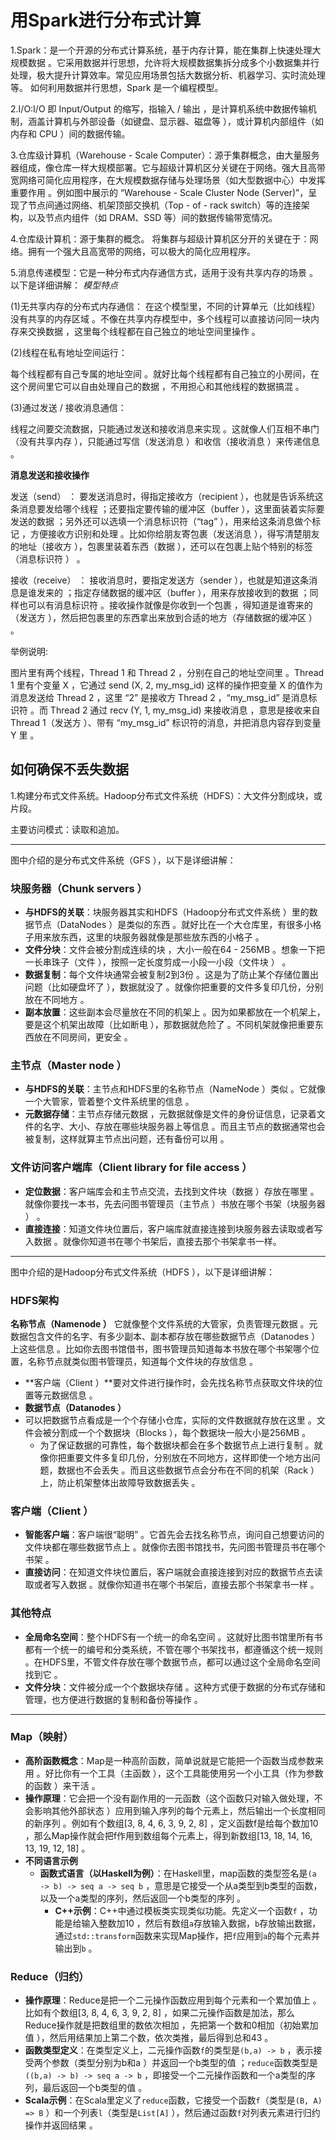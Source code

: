 # 用Spark进行分布式计算

1.Spark：是一个开源的分布式计算系统，基于内存计算，能在集群上快速处理大规模数据 。它采用数据并行思想，允许将大规模数据集拆分成多个小数据集并行处理，极大提升计算效率。常见应用场景包括大数据分析、机器学习、实时流处理等。
如何利用数据并行思想，Spark 是一个编程模型。

2.I/O:I/O 即 Input/Output 的缩写，指输入 / 输出 ，是计算机系统中数据传输机制，涵盖计算机与外部设备（如键盘、显示器、磁盘等 ），或计算机内部组件（如内存和 CPU ）间的数据传输。

3.仓库级计算机（Warehouse - Scale Computer）：源于集群概念，由大量服务器组成，像仓库一样大规模部署。它与超级计算机区分关键在于网络。强大且高带宽网络可简化应用程序，在大规模数据存储与处理场景（如大型数据中心）中发挥重要作用 。例如图中展示的 “Warehouse - Scale Cluster Node (Server)”，呈现了节点间通过网络、机架顶部交换机（Top - of - rack switch）等的连接架构，以及节点内组件（如 DRAM、SSD 等）间的数据传输带宽情况。

4.仓库级计算机：源于集群的概念。
将集群与超级计算机区分开的关键在于：网络。拥有一个强大且高宽带的网络，可以极大的简化应用程序。

5.消息传递模型：它是一种分布式内存通信方式，适用于没有共享内存的场景 。
以下是详细讲解：
*模型特点*

(1)无共享内存的分布式内存通信：
在这个模型里，不同的计算单元（比如线程）没有共享的内存区域 。不像在共享内存模型中，多个线程可以直接访问同一块内存来交换数据 ，这里每个线程都在自己独立的地址空间里操作 。

(2)线程在私有地址空间运行：

每个线程都有自己专属的地址空间 。就好比每个线程都有自己独立的小房间，在这个房间里它可以自由处理自己的数据 ，不用担心和其他线程的数据搞混 。

(3)通过发送 / 接收消息通信：

线程之间要交流数据，只能通过发送和接收消息来实现 。这就像人们互相不串门（没有共享内存 ），只能通过写信（发送消息 ）和收信（接收消息 ）来传递信息 。

**消息发送和接收操作**

发送（send） ：
要发送消息时，得指定接收方（recipient ），也就是告诉系统这条消息要发给哪个线程 ；还要指定要传输的缓冲区（buffer ），这里面装着实际要发送的数据 ；另外还可以选填一个消息标识符（“tag” ），用来给这条消息做个标记 ，方便接收方识别和处理 。比如你给朋友寄包裹（发送消息 ），得写清楚朋友的地址（接收方 ），包裹里装着东西（数据 ），还可以在包裹上贴个特别的标签（消息标识符 ） 。

接收（receive） ：
接收消息时，要指定发送方（sender ），也就是知道这条消息是谁发来的 ；指定存储数据的缓冲区（buffer ），用来存放接收到的数据 ；同样也可以有消息标识符 。接收操作就像是你收到一个包裹 ，得知道是谁寄来的（发送方 ），然后把包裹里的东西拿出来放到合适的地方（存储数据的缓冲区 ） 。

举例说明:

图片里有两个线程，Thread 1 和 Thread 2 ，分别在自己的地址空间里 。Thread 1 里有个变量 X ，它通过 send (X, 2, my_msg_id) 这样的操作把变量 X 的值作为消息发送给 Thread 2 ，这里 “2” 是接收方 Thread 2 ，“my_msg_id” 是消息标识符 。而 Thread 2 通过 recv (Y, 1, my_msg_id) 来接收消息 ，意思是接收来自 Thread 1（发送方 ）、带有 “my_msg_id” 标识符的消息，并把消息内容存到变量 Y 里 。

## 如何确保不丢失数据

1.构建分布式文件系统。Hadoop分布式文件系统（HDFS）：大文件分割成块，或片段。

主要访问模式：读取和追加。

------
图中介绍的是分布式文件系统（GFS ），以下是详细讲解：

### 块服务器（Chunk servers ）

- **与HDFS的关联**：块服务器其实和HDFS（Hadoop分布式文件系统 ）里的数据节点（DataNodes ）是类似的东西 。就好比在一个大仓库里，有很多小格子用来放东西，这里的块服务器就像是那些放东西的小格子 。
- **文件分块**：文件会被分割成连续的块 ，大小一般在64 - 256MB 。想象一下把一长串珠子（文件 ），按照一定长度剪成一小段一小段（文件块 ） 。
- **数据复制**：每个文件块通常会被复制2到3份 。这是为了防止某个存储位置出问题（比如硬盘坏了 ），数据就没了 。就像你把重要的文件多复印几份，分别放在不同地方 。
- **副本放置**：这些副本会尽量放在不同的机架上 。因为如果都放在一个机架上，要是这个机架出故障（比如断电 ），那数据就危险了 。不同机架就像把重要东西放在不同房间，更安全 。

### 主节点（Master node ）

- **与HDFS的关联**：主节点和HDFS里的名称节点（NameNode ）类似 。它就像一个大管家，管着整个文件系统里的信息 。
- **元数据存储**：主节点存储元数据 ，元数据就像是文件的身份证信息，记录着文件的名字、大小、存放在哪些块服务器上等信息 。而且主节点的数据通常也会被复制，这样就算主节点出问题，还有备份可以用 。

### 文件访问客户端库（Client library for file access ）

- **定位数据**：客户端库会和主节点交流，去找到文件块（数据 ）存放在哪里 。就像你要找一本书，先去问图书管理员（主节点 ）书放在哪个书架（块服务器 ） 。
- **直接连接**：知道文件块位置后，客户端库就直接连接到块服务器去读取或者写入数据 。就像你知道书在哪个书架后，直接去那个书架拿书一样。

----------

图中介绍的是Hadoop分布式文件系统（HDFS ），以下是详细讲解：

### HDFS架构

 **名称节点（Namenode ）**
  它就像整个文件系统的大管家，负责管理元数据 。元数据包含文件的名字、有多少副本、副本都存放在哪些数据节点（Datanodes ）上这些信息 。比如你去图书馆借书，图书管理员知道每本书放在哪个书架哪个位置，名称节点就类似图书管理员，知道每个文件块的存放信息 。

- **客户端（Client ）**要对文件进行操作时，会先找名称节点获取文件块的位置等元数据信息 。
- **数据节点（Datanodes ）**
- 可以把数据节点看成是一个个存储小仓库，实际的文件数据就存放在这里 。文件会被分割成一个个数据块（Blocks ），每个数据块一般大小是256MB 。
  - 为了保证数据的可靠性，每个数据块都会在多个数据节点上进行复制 。就像你把重要文件多复印几份，分别放在不同地方，这样即使一个地方出问题，数据也不会丢失 。而且这些数据节点会分布在不同的机架（Rack ）上，防止机架整体出故障导致数据丢失 。

### 客户端（Client ）

- **智能客户端**：客户端很“聪明” 。它首先会去找名称节点，询问自己想要访问的文件块都在哪些数据节点上 。就像你去图书馆找书，先问图书管理员书在哪个书架 。
- **直接访问**：在知道文件块位置后，客户端就会直接连接到对应的数据节点去读取或者写入数据 。就像你知道书在哪个书架后，直接去那个书架拿书一样 。

### 其他特点

- **全局命名空间**：整个HDFS有一个统一的命名空间 。这就好比图书馆里所有书都有一个统一的编号和分类系统，不管在哪个书架找书，都遵循这个统一规则 。在HDFS里，不管文件存放在哪个数据节点，都可以通过这个全局命名空间找到它 。
- **文件分块**：文件被分成一个个数据块存储 。这种方式便于数据的分布式存储和管理，也方便进行数据的复制和备份等操作 。

------

### Map（映射）

- **高阶函数概念**：Map是一种高阶函数，简单说就是它能把一个函数当成参数来用 。好比你有一个工具（主函数 ），这个工具能使用另一个小工具（作为参数的函数 ）来干活 。
- **操作原理**：它会把一个没有副作用的一元函数（这个函数只对输入做处理，不会影响其他外部状态 ）应用到输入序列的每个元素上，然后输出一个长度相同的新序列 。例如有个数组[3, 8, 4, 6, 3, 9, 2, 8] ，定义函数f是给每个数加10 ，那么Map操作就会把f作用到数组每个元素上，得到新数组[13, 18, 14, 16, 13, 19, 12, 18] 。
- **不同语言示例**
  - **函数式语言（以Haskell为例）**：在Haskell里，map函数的类型签名是`(a -> b) -> seq a -> seq b` ，意思是它接受一个从a类型到b类型的函数，以及一个a类型的序列，然后返回一个b类型的序列 。
    - **C++示例**：C++中通过模板类实现类似功能。先定义一个函数`f` ，功能是给输入整数加10 ，然后有数组`a`存放输入数据，`b`存放输出数据，通过`std::transform`函数来实现Map操作，把`f`应用到`a`的每个元素并输出到`b` 。

### Reduce（归约）

- **操作原理**：Reduce是把一个二元操作函数应用到每个元素和一个累加值上 。比如有个数组[3, 8, 4, 6, 3, 9, 2, 8] ，如果二元操作函数是加法，那么Reduce操作就是把数组里的数依次相加 ，先把第一个数和0相加（初始累加值 ），然后用结果加上第二个数，依次类推，最后得到总和43 。
- **函数类型定义**：在类型定义上，二元操作函数`f`的类型是`(b,a) -> b` ，表示接受两个参数（类型分别为b和a ）并返回一个b类型的值 ；`reduce`函数类型是`((b,a) -> b) -> seq a -> b` ，即接受一个二元操作函数和一个a类型的序列，最后返回一个b类型的值 。
- **Scala示例**：在Scala里定义了`reduce`函数，它接受一个函数`f`（类型是`(B, A) => B` ）和一个列表`l`（类型是`List[A]` ），然后通过函数`f`对列表元素进行归约操作并返回结果 。 